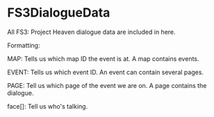 # FS3DialogueData
All FS3: Project Heaven dialogue data are included in here.
 
 
 Formatting:
 
 
 MAP:  Tells us which map ID the event is at. A map contains events. 
 
 
 EVENT: Tells us which event ID. An event can contain several pages.
 
 
 PAGE: Tell us which page of the event we are on. A page contains the dialogue. 
 
 
 face[]: Tell us who's talking. 
 
 
 
 
